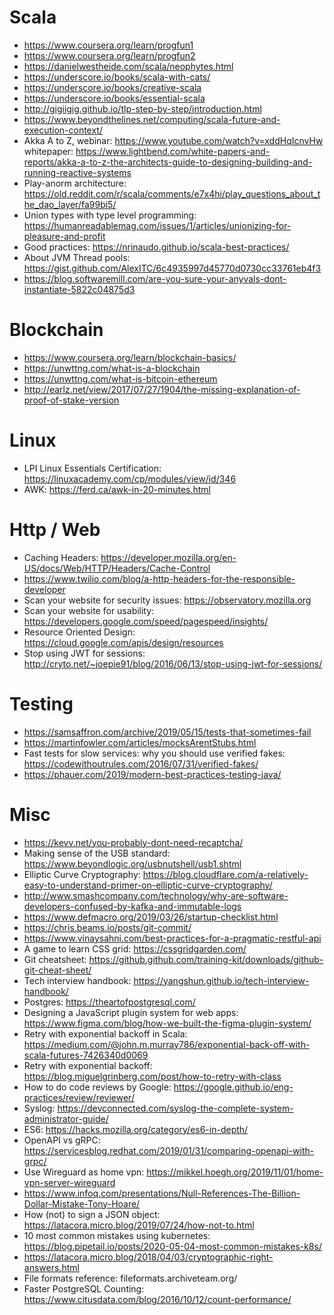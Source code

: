 # Scala
- https://www.coursera.org/learn/progfun1
- https://www.coursera.org/learn/progfun2
- https://danielwestheide.com/scala/neophytes.html
- https://underscore.io/books/scala-with-cats/
- https://underscore.io/books/creative-scala
- https://underscore.io/books/essential-scala
- http://gigiigig.github.io/tlp-step-by-step/introduction.html
- https://www.beyondthelines.net/computing/scala-future-and-execution-context/
- Akka A to Z, webinar: https://www.youtube.com/watch?v=xddHqIcnvHw whitepaper: https://www.lightbend.com/white-papers-and-reports/akka-a-to-z-the-architects-guide-to-designing-building-and-running-reactive-systems
- Play-anorm architecture: https://old.reddit.com/r/scala/comments/e7x4hi/play_questions_about_the_dao_layer/fa99bi5/
- Union types with type level programming: https://humanreadablemag.com/issues/1/articles/unionizing-for-pleasure-and-profit
- Good practices: https://nrinaudo.github.io/scala-best-practices/
- About JVM Thread pools: https://gist.github.com/AlexITC/6c4935997d45770d0730cc33761eb4f3
- https://blog.softwaremill.com/are-you-sure-your-anyvals-dont-instantiate-5822c04875d3

# Blockchain
- https://www.coursera.org/learn/blockchain-basics/
- https://unwttng.com/what-is-a-blockchain
- https://unwttng.com/what-is-bitcoin-ethereum
- http://earlz.net/view/2017/07/27/1904/the-missing-explanation-of-proof-of-stake-version

# Linux
- LPI Linux Essentials Certification: https://linuxacademy.com/cp/modules/view/id/346
- AWK: https://ferd.ca/awk-in-20-minutes.html

# Http / Web
- Caching Headers: https://developer.mozilla.org/en-US/docs/Web/HTTP/Headers/Cache-Control
- https://www.twilio.com/blog/a-http-headers-for-the-responsible-developer
- Scan your website for security issues: https://observatory.mozilla.org
- Scan your website for usability: https://developers.google.com/speed/pagespeed/insights/
- Resource Oriented Design: https://cloud.google.com/apis/design/resources
- Stop using JWT for sessions: http://cryto.net/~joepie91/blog/2016/06/13/stop-using-jwt-for-sessions/

# Testing
- https://samsaffron.com/archive/2019/05/15/tests-that-sometimes-fail
- https://martinfowler.com/articles/mocksArentStubs.html
- Fast tests for slow services: why you should use verified fakes: https://codewithoutrules.com/2016/07/31/verified-fakes/
- https://phauer.com/2019/modern-best-practices-testing-java/

# Misc
- https://kevv.net/you-probably-dont-need-recaptcha/
- Making sense of the USB standard: https://www.beyondlogic.org/usbnutshell/usb1.shtml
- Elliptic Curve Cryptography: https://blog.cloudflare.com/a-relatively-easy-to-understand-primer-on-elliptic-curve-cryptography/
- http://www.smashcompany.com/technology/why-are-software-developers-confused-by-kafka-and-immutable-logs
- https://www.defmacro.org/2019/03/26/startup-checklist.html
- https://chris.beams.io/posts/git-commit/
- https://www.vinaysahni.com/best-practices-for-a-pragmatic-restful-api
- A game to learn CSS grid: https://cssgridgarden.com/
- Git cheatsheet: https://github.github.com/training-kit/downloads/github-git-cheat-sheet/
- Tech interview handbook: https://yangshun.github.io/tech-interview-handbook/
- Postgres: https://theartofpostgresql.com/
- Designing a JavaScript plugin system for web apps: https://www.figma.com/blog/how-we-built-the-figma-plugin-system/
- Retry with exponential backoff in Scala: https://medium.com/@john.m.murray786/exponential-back-off-with-scala-futures-7426340d0069
- Retry with exponential backoff: https://blog.miguelgrinberg.com/post/how-to-retry-with-class
- How to do code reviews by Google: https://google.github.io/eng-practices/review/reviewer/
- Syslog: https://devconnected.com/syslog-the-complete-system-administrator-guide/
- ES6: https://hacks.mozilla.org/category/es6-in-depth/
- OpenAPI vs gRPC: https://servicesblog.redhat.com/2019/01/31/comparing-openapi-with-grpc/
- Use Wireguard as home vpn: https://mikkel.hoegh.org/2019/11/01/home-vpn-server-wireguard
- https://www.infoq.com/presentations/Null-References-The-Billion-Dollar-Mistake-Tony-Hoare/
- How (not) to sign a JSON object: https://latacora.micro.blog/2019/07/24/how-not-to.html
- 10 most common mistakes using kubernetes: https://blog.pipetail.io/posts/2020-05-04-most-common-mistakes-k8s/
- https://latacora.micro.blog/2018/04/03/cryptographic-right-answers.html
- File formats reference: fileformats.archiveteam.org/
- Faster PostgreSQL Counting: https://www.citusdata.com/blog/2016/10/12/count-performance/
